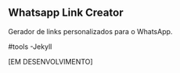 ## Whatsapp Link Creator
Gerador de links personalizados para o WhatsApp.

#tools
-Jekyll

[EM DESENVOLVIMENTO]
